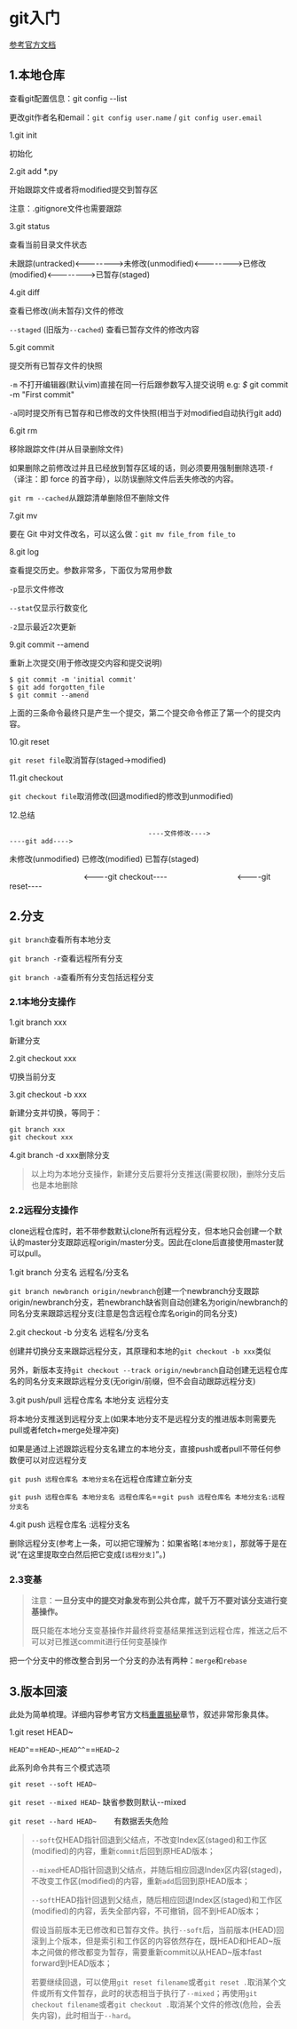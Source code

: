 # git入门

[参考官方文档](https://git-scm.com/book/zh/v1/Git-%E5%9F%BA%E7%A1%80)

## 1.本地仓库

查看git配置信息：git config --list

更改git作者名和email：`git config user.name` / `git config user.email `

1.git init

初始化

2.git add  *.py

开始跟踪文件或者将modified提交到暂存区

注意：.gitignore文件也需要跟踪

3.git status

查看当前目录文件状态

未跟踪(untracked)<-------->未修改(unmodified)<-------->已修改(modified)<-------->已暂存(staged)

4.git diff

查看已修改(尚未暂存)文件的修改

`--staged` (旧版为`--cached`) 查看已暂存文件的修改内容

5.git commit 

提交所有已暂存文件的快照

`-m` 不打开编辑器(默认vim)直接在同一行后跟参数写入提交说明 e.g: *$* git commit -m "First commit"

`-a`同时提交所有已暂存和已修改的文件快照(相当于对modified自动执行git add)

6.git rm

移除跟踪文件(并从目录删除文件)

如果删除之前修改过并且已经放到暂存区域的话，则必须要用强制删除选项`-f`（译注：即 force 的首字母），以防误删除文件后丢失修改的内容。

`git rm --cached`从跟踪清单删除但不删除文件

7.git mv

要在 Git 中对文件改名，可以这么做：`git mv file_from file_to`

8.git log

查看提交历史。参数非常多，下面仅为常用参数

`-p`显示文件修改

`--stat`仅显示行数变化

`-2`显示最近2次更新

9.git commit --amend

重新上次提交(用于修改提交内容和提交说明)

```git
$ git commit -m 'initial commit'
$ git add forgotten_file
$ git commit --amend
```

上面的三条命令最终只是产生一个提交，第二个提交命令修正了第一个的提交内容。

10.git reset

`git reset file`取消暂存(staged->modified)

11.git checkout 

`git checkout file`取消修改(回退modified的修改到unmodified)

12.总结

                                       ----文件修改---->                                    ----git add---->

未修改(unmodified)                                   已修改(modified)                            已暂存(staged)

                                   <----git checkout----                                <----git reset----

## 2.分支

`git branch`查看所有本地分支

`git branch -r`查看远程所有分支

`git branch -a`查看所有分支包括远程分支

### 2.1本地分支操作

1.git branch xxx

新建分支

2.git checkout xxx

切换当前分支

3.git checkout -b xxx

新建分支并切换，等同于：

```git
git branch xxx
git checkout xxx
```

4.git branch -d xxx删除分支

> 以上均为本地分支操作，新建分支后要将分支推送(需要权限)，删除分支后也是本地删除

### 2.2远程分支操作

clone远程仓库时，若不带参数默认clone所有远程分支，但本地只会创建一个默认的master分支跟踪远程origin/master分支。因此在clone后直接使用master就可以pull。

1.git branch 分支名 远程名/分支名

`git branch newbranch origin/newbranch`创建一个newbranch分支跟踪origin/newbranch分支，若newbranch缺省则自动创建名为origin/newbranch的同名分支来跟踪远程分支(注意是包含远程仓库名origin的同名分支)

2.git checkout -b 分支名 远程名/分支名

创建并切换分支来跟踪远程分支，其原理和本地的`git checkout -b xxx`类似

另外，新版本支持`git checkout --track origin/newbranch`自动创建无远程仓库名的同名分支来跟踪远程分支(无origin/前缀，但不会自动跟踪远程分支)

3.git push/pull 远程仓库名 本地分支 远程分支

将本地分支推送到远程分支上(如果本地分支不是远程分支的推进版本则需要先pull或者fetch+merge处理冲突)

如果是通过上述跟踪远程分支名建立的本地分支，直接push或者pull不带任何参数便可以对应远程分支

`git push 远程仓库名 本地分支名`在远程仓库建立新分支

`git push 远程仓库名 本地分支名 远程仓库名`==`git push 远程仓库名 本地分支名:远程分支名`

4.git push 远程仓库名 :远程分支名

删除远程分支(参考上一条，可以把它理解为：如果省略`[本地分支]`，那就等于是在说“在这里提取空白然后把它变成`[远程分支]`”。)

### 2.3变基

> 注意：**一旦分支中的提交对象发布到公共仓库，就千万不要对该分支进行变基操作。**
> 
> 既只能在本地分支变基操作并最终将变基结果推送到远程仓库，推送之后不可以对已推送commit进行任何变基操作

把一个分支中的修改整合到另一个分支的办法有两种：`merge`和`rebase`

## 3.版本回滚

此处为简单梳理。详细内容参考官方文档[重置揭秘](https://git-scm.com/book/zh/v2/Git-%E5%B7%A5%E5%85%B7-%E9%87%8D%E7%BD%AE%E6%8F%AD%E5%AF%86)章节，叙述非常形象具体。

1.git reset HEAD~

`HEAD^`==`HEAD~`,`HEAD^^`==`HEAD~2`

此系列命令共有三个模式选项

`git reset --soft HEAD~`

`git reset --mixed HEAD~`      缺省参数则默认--mixed

`git reset --hard HEAD~`        有数据丢失危险



> `--soft`仅HEAD指针回退到父结点，不改变Index区(staged)和工作区(modified)的内容，重新`commit`后回到原HEAD版本；
> 
> `--mixed`HEAD指针回退到父结点，并随后相应回退Index区内容(staged)，不改变工作区(modified)的内容，重新`add`后回到原HEAD版本；
> 
> `--soft`HEAD指针回退到父结点，随后相应回退Index区(staged)和工作区(modified)的内容，丢失全部内容，不可撤销，回不到HEAD版本；
> 
> 假设当前版本无已修改和已暂存文件。执行`--soft`后，当前版本(HEAD)回滚到上个版本，但是索引和工作区的内容依然存在，既HEAD和HEAD~版本之间做的修改都变为暂存，需要重新commit以从HEAD~版本fast forward到HEAD版本；
> 
> 若要继续回退，可以使用`git reset filename`或者`git reset .`取消某个文件或所有文件暂存，此时的状态相当于执行了`--mixed`；再使用`git checkout filename`或者`git checkout .`取消某个文件的修改(危险，会丢失内容)，此时相当于`--hard`。

